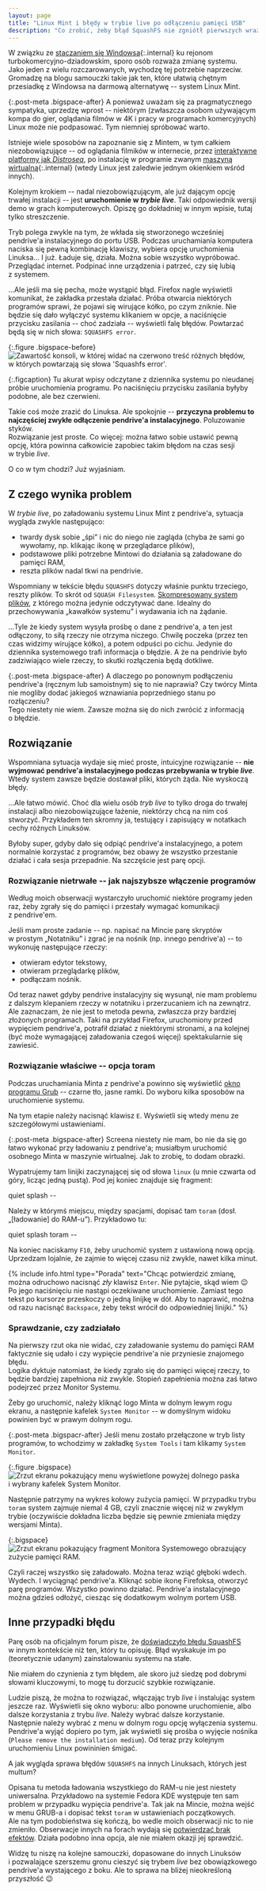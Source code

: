 ```yaml
---
layout: page
title: "Linux Mint i błędy w trybie live po odłączeniu pamięci USB"
description: "Co zrobić, żeby błąd SquashFS nie zgniótł pierwszych wrażeń"
---
```


W związku ze [staczaniem się Windowsa](/2025/04/22/koniec-windows-10-rok-linuksa){:.internal} ku rejonom turbokomercyjno-dziadowskim, sporo osób rozważa zmianę systemu.  
Jako jeden z&nbsp;wielu rozczarowanych, wychodzę tej potrzebie naprzeciw. Gromadzę na blogu samouczki takie jak ten, które ułatwią chętnym przesiadkę z&nbsp;Windowsa na darmową alternatywę -- system Linux Mint.

{:.post-meta .bigspace-after}
A ponieważ uważam się za pragmatycznego sympatyka, uprzedzę wprost -- niektórym (zwłaszcza osobom używającym kompa do gier, oglądania filmów w&nbsp;4K i&nbsp;pracy w&nbsp;programach komercyjnych) Linux może nie podpasować. Tym niemniej spróbować warto.

Istnieje wiele sposobów na zapoznanie się z&nbsp;Mintem, w&nbsp;tym całkiem niezobowiązujące -- od oglądania filmików w&nbsp;internecie, przez [interaktywne platformy jak *Distrosea*](https://distrosea.com/), po instalację w&nbsp;programie zwanym [maszyną wirtualną](/2025/02/10/prywatnosc-maszyny-wirtualne){:.internal} (wtedy Linux jest zaledwie jednym okienkiem wśród innych).

Kolejnym krokiem -- nadal niezobowiązującym, ale już dającym opcję trwałej instalacji -- jest **uruchomienie w&nbsp;_trybie live_**. Taki odpowiednik wersji demo w&nbsp;grach komputerowych. Opiszę go dokładniej w&nbsp;innym wpisie, tutaj tylko streszczenie.

Tryb polega zwykle na tym, że wkłada się stworzonego wcześniej pendrive'a instalacyjnego do portu USB. Podczas uruchamiania komputera naciska się pewną kombinację klawiszy, wybiera opcję uruchomienia Linuksa... I&nbsp;już. Ładuje się, działa. Można sobie wszystko wypróbować. Przeglądać internet. Podpinać inne urządzenia i&nbsp;patrzeć, czy się lubią z&nbsp;systemem.

...Ale jeśli ma się pecha, może wystąpić błąd. Firefox nagle wyświetli komunikat, że zakładka przestała działać. Próba otwarcia niektórych programów sprawi, że pojawi się wirujące kółko, po czym zniknie. Nie będzie się dało wyłączyć systemu klikaniem w&nbsp;opcje, a&nbsp;naciśnięcie przycisku zasilania -- choć zadziała -- wyświetli falę błędów. Powtarzać będą się w&nbsp;nich słowa: `SQUASHFS error`.

{:.figure .bigspace-before}
<img src="/assets/tutorials/squashfs-pendrive-blad/squashfs-error-log.png" alt="Zawartość konsoli, w&nbsp;której widać na czerwono treść różnych błędów, w&nbsp;których powtarzają się słowa 'Squashfs error'."/>

{:.figcaption}
Tu akurat wpisy odczytane z&nbsp;dziennika systemu po nieudanej próbie uruchomienia programu. Po naciśnięciu przycisku zasilania byłyby podobne, ale bez czerwieni.

Takie coś może zrazić do Linuksa. Ale spokojnie -- **przyczyna problemu to najczęściej zwykłe odłączenie pendrive'a instalacyjnego**. Poluzowanie styków.  
Rozwiązanie jest proste. Co więcej: można łatwo sobie ustawić pewną opcję, która powinna całkowicie zapobiec takim błędom na czas sesji w&nbsp;trybie *live*.

O co w&nbsp;tym chodzi? Już wyjaśniam.

## Z&nbsp;czego wynika problem

W *trybie live*, po załadowaniu systemu Linux Mint z&nbsp;pendrive'a, sytuacja wygląda zwykle następująco:

* twardy dysk sobie „śpi” i&nbsp;nic do niego nie zagląda (chyba że sami go wywołamy, np. klikając ikonę w&nbsp;przeglądarce plików),
* podstawowe pliki potrzebne Mintowi do działania są załadowane do pamięci RAM,
* reszta plików nadal tkwi na pendrivie.

Wspomniany w&nbsp;tekście błędu `SQUASHFS` dotyczy właśnie punktu trzeciego, reszty plików. To skrót od `SQUASH Filesystem`. [Skompresowany system plików](https://www.kernel.org/doc/html/latest/filesystems/squashfs.html), z&nbsp;którego można jedynie odczytywać dane. Idealny do przechowywania „kawałków systemu” i&nbsp;wydawania ich na żądanie.

...Tyle że kiedy system wysyła prośbę o&nbsp;dane z&nbsp;pendrive'a, a&nbsp;ten jest odłączony, to siłą rzeczy nie otrzyma niczego. Chwilę poczeka (przez ten czas widzimy wirujące kółko), a&nbsp;potem odpuści po cichu. Jedynie do dziennika systemowego trafi informacja o&nbsp;błędzie. A&nbsp;że na pendrivie było zadziwiająco wiele rzeczy, to skutki rozłączenia będą dotkliwe.

{:.post-meta .bigspace-after}
A dlaczego po ponownym podłączeniu pendrive'a (ręcznym lub samoistnym) się to nie naprawia? Czy twórcy Minta nie mogliby dodać jakiegoś wznawiania poprzedniego stanu po rozłączeniu?  
Tego niestety nie wiem. Zawsze można się do nich zwrócić z&nbsp;informacją o&nbsp;błędzie.

## Rozwiązanie

Wspomniana sytuacja wydaje się mieć proste, intuicyjne rozwiązanie -- **nie wyjmować pendrive'a instalacyjnego podczas przebywania w&nbsp;trybie _live_**. Wtedy system zawsze będzie dostawał pliki, których żąda. Nie wyskoczą błędy.

...Ale łatwo mówić. Choć dla wielu osób *tryb live* to tylko droga do trwałej instalacji albo niezobowiązujące łażenie, niektórzy chcą na nim coś stworzyć. Przykładem ten skromny ja, testujący i&nbsp;zapisujący w&nbsp;notatkach cechy różnych Linuksów.

Byłoby super, gdyby dało się odpiąć pendrive'a instalacyjnego, a&nbsp;potem normalnie korzystać z&nbsp;programów, bez obawy że wszystko przestanie działać i&nbsp;cała sesja przepadnie. Na szczęście jest parę opcji.

### Rozwiązanie nietrwałe -- jak najszybsze włączenie programów

Według moich obserwacji wystarczyło uruchomić niektóre programy jeden raz, żeby zgrały się do pamięci i&nbsp;przestały wymagać komunikacji z&nbsp;pendrive'em.

Jeśli mam proste zadanie -- np. napisać na Mincie parę skryptów w&nbsp;prostym „Notatniku” i&nbsp;zgrać je na nośnik (np. innego pendrive'a) -- to wykonuję następujące rzeczy:

* otwieram edytor tekstowy,
* otwieram przeglądarkę plików,
* podłączam nośnik.

Od teraz nawet gdyby pendrive instalacyjny się wysunął, nie mam problemu z&nbsp;dalszym klepaniem rzeczy w&nbsp;notatniku i&nbsp;przerzucaniem ich na zewnątrz.  
Ale zaznaczam, że nie jest to metoda pewna, zwłaszcza przy bardziej złożonych programach. Taki na przykład Firefox, uruchomiony przed wypięciem pendrive'a, potrafił działać z&nbsp;niektórymi stronami, a&nbsp;na kolejnej (być może wymagającej załadowania czegoś więcej) spektakularnie się zawiesić.

### Rozwiązanie właściwe -- opcja toram

Podczas uruchamiania Minta z&nbsp;pendrive'a powinno się wyświetlić [okno programu Grub](https://linuxmint-user-guide.readthedocs.io/en/latest/grub.html) -- czarne tło, jasne ramki. Do wyboru kilka sposobów na uruchomienie systemu.

Na tym etapie należy nacisnąć klawisz `E`. Wyświetli się wtedy menu ze szczegółowymi ustawieniami.

{:.post-meta .bigspace-after}
Screena niestety nie mam, bo nie da się go łatwo wykonać przy ładowaniu z&nbsp;pendrive'a; musiałbym uruchomić osobnego Minta w&nbsp;maszynie wirtualnej. Jak to zrobię, to dodam obrazki.

Wypatrujemy tam linijki zaczynającej się od słowa `linux` (u&nbsp;mnie czwarta od góry, licząc jedną pustą). Pod jej koniec znajduje się fragment:

<div class="black-bg mono">
quiet splash --
</div>

Należy w&nbsp;którymś miejscu, między spacjami, dopisać tam `toram` (dosł. „\[ładowanie\] do RAM-u”). Przykładowo tu:

<div class="black-bg mono">
quiet splash <span class="corr-ins">toram</span> --
</div>

Na koniec naciskamy `F10`, żeby uruchomić system z&nbsp;ustawioną nową opcją. Uprzedzam lojalnie, że zajmie to więcej czasu niż zwykle, nawet kilka minut.

{% include info.html
type="Porada"
text="Chcąc potwierdzić zmianę, można odruchowo nacisnąć *zły* klawisz `Enter`. Nie pytajcie, skąd wiem :wink:  
Po jego naciśnięciu nie nastąpi oczekiwane uruchomienie. Zamiast tego tekst po kursorze przeskoczy o&nbsp;jedną linijkę w&nbsp;dół. Aby to naprawić, można od razu nacisnąć `Backspace`, żeby tekst wrócił do odpowiedniej linijki."
%}

### Sprawdzanie, czy zadziałało

Na pierwszy rzut oka nie widać, czy załadowanie systemu do pamięci RAM faktycznie się udało i&nbsp;czy wypięcie pendrive'a nie przyniesie znajomego błędu.  
Logika dyktuje natomiast, że kiedy zgrało się do pamięci więcej rzeczy, to będzie bardziej zapełniona niż zwykle. Stopień zapełnienia można zaś łatwo podejrzeć przez Monitor Systemu.

Żeby go uruchomić, należy kliknąć logo Minta w&nbsp;dolnym lewym rogu ekranu, a&nbsp;następnie kafelek `System Monitor` -- w&nbsp;domyślnym widoku powinien być w&nbsp;prawym dolnym rogu.

{:.post-meta .bigspacr-after}
Jeśli menu zostało przełączone w&nbsp;tryb listy programów, to wchodzimy w&nbsp;zakładkę `System Tools` i&nbsp;tam klikamy `System Monitor`.

{:.figure .bigspace}
<img src="/assets/tutorials/squashfs-pendrive-blad/linux-mint-system-monitor.png" alt="Zrzut ekranu pokazujący menu wyświetlone powyżej dolnego paska i&nbsp;wybrany kafelek System Monitor."/>

Następnie patrzymy na wykres kołowy zużycia pamięci. W&nbsp;przypadku trybu `toram` system zajmuje niemal 4&nbsp;GB, czyli znacznie więcej niż w&nbsp;zwykłym trybie (oczywiście dokładna liczba będzie się pewnie zmieniała między wersjami Minta).

{:.bigspace}
<img src="/assets/tutorials/squashfs-pendrive-blad/system-monitor-live-usb-zuzycie-pamieci.png" alt="Zrzut ekranu pokazujący fragment Monitora Systemowego obrazujący zużycie pamięci RAM."/>

Czyli raczej wszystko się załadowało. Można teraz wziąć głęboki wdech. Wydech. I&nbsp;wyciągnąć pendrive'a. Kliknąć sobie ikonę Firefoksa, otworzyć parę programów. Wszystko powinno działać. Pendrive'a instalacyjnego można gdzieś odłożyć, ciesząc się dodatkowym wolnym portem USB.

## Inne przypadki błędu

Parę osób na oficjalnym forum pisze, że [doświadczyło błędu SquashFS](https://forums.linuxmint.com/viewtopic.php?p=2470661#p2470661) w&nbsp;innym kontekście niż ten, który tu opisuję. Błąd wyskakuje im po (teoretycznie udanym) zainstalowaniu systemu na stałe.

Nie miałem do czynienia z&nbsp;tym błędem, ale skoro już siedzę pod dobrymi słowami kluczowymi, to mogę tu dorzucić szybkie rozwiązanie.

Ludzie piszą, że można to rozwiązać, włączając tryb *live* i&nbsp;instalując system jeszcze raz. Wyświetli się okno wyboru: albo ponowne uruchomienie, albo dalsze korzystania z&nbsp;trybu *live*. Należy wybrać dalsze korzystanie.  
Następnie należy wybrać z&nbsp;menu w&nbsp;dolnym rogu opcję wyłączenia systemu. Pendrive'a wyjąć dopiero po tym, jak wyświetli się prośba o&nbsp;wyjęcie nośnika (`Please remove the installation medium`). Od teraz przy kolejnym uruchomieniu Linux powininien śmigać.

A jak wygląda sprawa błędów `SQUASHFS` na innych Linuksach, których jest multum?

Opisana tu metoda ładowania wszystkiego do RAM-u nie jest niestety uniwersalna. Przykładowo na systemie Fedora KDE występuje ten sam problem w&nbsp;przypadku wypięcia pendrive'a. Tak jak na Mincie, można wejść w&nbsp;menu GRUB-a i&nbsp;dopisać tekst `toram` w&nbsp;ustawieniach początkowych.  
Ale na tym podobieństwa się kończą, bo wedle moich obserwacji nic to nie zmieniło. Obserwacje innych na forach wydają się [potwierdzać brak efektów](https://unix.stackexchange.com/questions/683945/fedora-liveusb-how-to-boot-to-ram). Działa podobno inna opcja, ale nie miałem okazji jej sprawdzić.

Widzę tu niszę na kolejne samouczki, dopasowane do innych Linuksów i&nbsp;pozwalające szerszemu gronu cieszyć się trybem *live* bez obowiązkowego pendrive'a wystającego z&nbsp;boku. Ale to sprawa na bliżej nieokreśloną przyszłość :wink:
